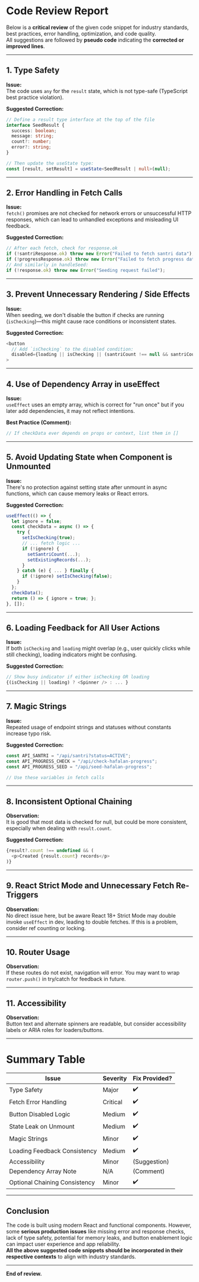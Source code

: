 # Code Review Report

Below is a **critical review** of the given code snippet for industry standards, best practices, error handling, optimization, and code quality.  
All suggestions are followed by **pseudo code** indicating the **corrected or improved lines**.

---

## 1. Type Safety

**Issue:**  
The code uses `any` for the `result` state, which is not type-safe (TypeScript best practice violation).

**Suggested Correction:**

```typescript
// Define a result type interface at the top of the file
interface SeedResult {
  success: boolean;
  message: string;
  count?: number;
  error?: string;
}

// Then update the useState type:
const [result, setResult] = useState<SeedResult | null>(null);
```

---

## 2. Error Handling in Fetch Calls

**Issue:**  
`fetch()` promises are not checked for network errors or unsuccessful HTTP responses, which can lead to unhandled exceptions and misleading UI feedback.

**Suggested Correction:**

```typescript
// After each fetch, check for response.ok
if (!santriResponse.ok) throw new Error("Failed to fetch santri data");
if (!progressResponse.ok) throw new Error("Failed to fetch progress data");
// And similarly in handleSeed:
if (!response.ok) throw new Error("Seeding request failed");
```

---

## 3. Prevent Unnecessary Rendering / Side Effects

**Issue:**  
When seeding, we don't disable the button if checks are running (`isChecking`)—this might cause race conditions or inconsistent states.

**Suggested Correction:**

```typescript
<button
  // Add `isChecking` to the disabled condition:
  disabled={loading || isChecking || (santriCount !== null && santriCount === 0)}
>
```

---

## 4. Use of Dependency Array in useEffect

**Issue:**  
`useEffect` uses an empty array, which is correct for "run once" but if you later add dependencies, it may not reflect intentions.

**Best Practice (Comment):**

```typescript
// If checkData ever depends on props or context, list them in []
```

---

## 5. Avoid Updating State when Component is Unmounted

**Issue:**  
There's no protection against setting state after unmount in async functions, which can cause memory leaks or React errors.

**Suggested Correction:**

```typescript
useEffect(() => {
  let ignore = false;
  const checkData = async () => {
    try {
      setIsChecking(true);
      // ... fetch logic ...
      if (!ignore) {
        setSantriCount(...);
        setExistingRecords(...);
      }
    } catch (e) { ... } finally {
      if (!ignore) setIsChecking(false);
    }
  };
  checkData();
  return () => { ignore = true; };
}, []);
```

---

## 6. Loading Feedback for All User Actions

**Issue:**  
If both `isChecking` and `loading` might overlap (e.g., user quickly clicks while still checking), loading indicators might be confusing.

**Suggested Correction:**

```typescript
// Show busy indicator if either isChecking OR loading
{(isChecking || loading) ? <Spinner /> : ... }
```

---

## 7. Magic Strings

**Issue:**  
Repeated usage of endpoint strings and statuses without constants increase typo risk.

**Suggested Correction:**

```typescript
const API_SANTRI = "/api/santri?status=ACTIVE";
const API_PROGRESS_CHECK = "/api/check-hafalan-progress";
const API_PROGRESS_SEED = "/api/seed-hafalan-progress";

// Use these variables in fetch calls
```

---

## 8. Inconsistent Optional Chaining

**Observation:**  
It is good that most data is checked for null, but could be more consistent, especially when dealing with `result.count`.

**Suggested Correction:**

```typescript
{result?.count !== undefined && (
  <p>Created {result.count} records</p>
)}
```

---

## 9. React Strict Mode and Unnecessary Fetch Re-Triggers

**Observation:**  
No direct issue here, but be aware React 18+ Strict Mode may double invoke `useEffect` in dev, leading to double fetches. If this is a problem, consider ref counting or locking.

---

## 10. Router Usage

**Observation:**  
If these routes do not exist, navigation will error. You may want to wrap `router.push()` in try/catch for feedback in future.

---

## 11. Accessibility

**Observation:**  
Button text and alternate spinners are readable, but consider accessibility labels or ARIA roles for loaders/buttons.

---

# **Summary Table**

| Issue                         | Severity | Fix Provided? |
| ----------------------------- | -------- | ------------- |
| Type Safety                   | Major    | ✔️            |
| Fetch Error Handling          | Critical | ✔️            |
| Button Disabled Logic         | Medium   | ✔️            |
| State Leak on Unmount         | Medium   | ✔️            |
| Magic Strings                 | Minor    | ✔️            |
| Loading Feedback Consistency  | Medium   | ✔️            |
| Accessibility                 | Minor    | (Suggestion)  |
| Dependency Array Note         | N/A      | (Comment)     |
| Optional Chaining Consistency | Minor    | ✔️            |

---

## **Conclusion**

The code is built using modern React and functional components. However, some **serious production issues** like missing error and response checks, lack of type safety, potential for memory leaks, and button enablement logic can impact user experience and app reliability.  
**All the above suggested code snippets should be incorporated in their respective contexts** to align with industry standards.

---

**End of review.**
